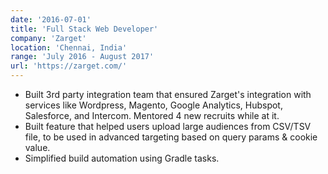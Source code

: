 ```yaml
---
date: '2016-07-01'
title: 'Full Stack Web Developer'
company: 'Zarget'
location: 'Chennai, India'
range: 'July 2016 - August 2017'
url: 'https://zarget.com/'
---
```


- Built 3rd party integration team that ensured Zarget's integration with services like Wordpress, Magento, Google Analytics, Hubspot, Salesforce, and Intercom. Mentored 4 new recruits while at it.
- Built feature that helped users upload large audiences from CSV/TSV file, to be used in advanced targeting based on query params & cookie value.
- Simplified build automation using Gradle tasks.
